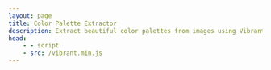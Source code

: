 ```yaml
---
layout: page
title: Color Palette Extractor
description: Extract beautiful color palettes from images using Vibrant.js
head:
    - - script
    - src: /vibrant.min.js
---
```


<script setup>
import ColorPaletteExtractor from './ColorPaletteExtractor.vue'
</script>

<ColorPaletteExtractor />
